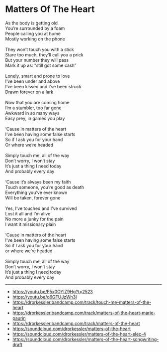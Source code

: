 # Matters Of The Heart

As the body is getting old\
You’re surrounded by a foam\
People calling you at home\
Mostly working on the phone\
\
They won’t touch you with a stick\
Stare too much, they’ll call you a prick\
But your number they will pass\
Mark it up as: “still got some cash”\
\
Lonely, smart and prone to love\
I’ve been under and above\
I’ve been kissed and I’ve been struck\
Drawn forever on a lark\
\
Now that you are coming home\
I’m a stumbler, too far gone\
Awkward in so many ways\
Easy prey, in games you play\
\
‘Cause in matters of the heart\
I’ve been having some false starts\
So if I ask you for your hand\
Or where we’re headed\
\
Simply touch me, all of the way\
Don’t worry, I won’t stay\
It’s just a thing I need today\
And probably every day\
\
‘Cause it’s always been my faith\
Touch someone, you’re good as death\
Everything you’ve ever known\
Will be taken, forever gone\
\
Yes, I’ve touched and I've survived\
Lost it all and I’m alive\
No more a junky for the pain\
I want it missionary plain\
\
‘Cause in matters of the heart\
I’ve been having some false starts\
So if I ask you for your hand\
or where we’re headed\
\
Simply touch me, all of the way\
Don’t worry, I won’t stay\
It’s just a thing I need today\
And probably every day

---
- https://youtu.be/F5x0OYlZ9Hg?t=2523
- https://youtu.be/o6GFUJzWn3I
- https://drorkessler.bandcamp.com/track/touch-me-matters-of-the-heart
- https://drorkessler.bandcamp.com/track/matters-of-the-heart-marie-paurin
- https://drorkessler.bandcamp.com/track/matters-of-the-heart
- https://soundcloud.com/drorkessler/matters-of-the-heart
- https://soundcloud.com/drorkessler/matters-of-the-heart-elec-4
- https://soundcloud.com/drorkessler/matters-of-the-heart-songwriting-draft
